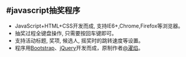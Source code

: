 #javascript抽奖程序
------
* JavaScript+HTML+CSS开发而成, 支持IE6+,Chrome,Firefox等浏览器。
* 抽奖过程全键盘操作, 只需要按回车键即可。
* 支持活动标题, 奖项, 候选人, 摇奖时的跳转速度等设置。
* 程序用[Bootstrap](http://twitter.github.com/bootstrap/index.html)、[jQuery](http://jquery.com/)开发而成，原制作者[@濯焰](http://weibo.com/dcoupe)。



